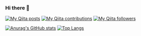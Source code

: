 ### Hi there 👋
[![My Qiita posts](https://qiita-badge.apiapi.app/s/Leone/posts.svg)](http://qiita.com/Leone)
[![My Qiita contributions](https://qiita-badge.apiapi.app/s/Leone/contributions.svg)](http://qiita.com/Leone)
[![My Qiita followers](https://qiita-badge.apiapi.app/s/Leone/followers.svg)](http://qiita.com/Leone)

[![Anurag's GitHub stats](https://github-readme-stats.vercel.app/api?username=leone-hub&count_private=true&show_icons=true&theme=radical)](https://github.com/anuraghazra/github-readme-stats)
[![Top Langs](https://github-readme-stats.vercel.app/api/top-langs/?username=leone-hub&layout=compact)](https://github.com/anuraghazra/github-readme-stats)

<!--
**leone-hub/leone-hub** is a ✨ _special_ ✨ repository because its `README.md` (this file) appears on your GitHub profile.

Here are some ideas to get you started:

- 🔭 I’m currently working on ...
- 🌱 I’m currently learning ...
- 👯 I’m looking to collaborate on ...
- 🤔 I’m looking for help with ...
- 💬 Ask me about ...
- 📫 How to reach me: ...
- 😄 Pronouns: ...
- ⚡ Fun fact: ...
-->
